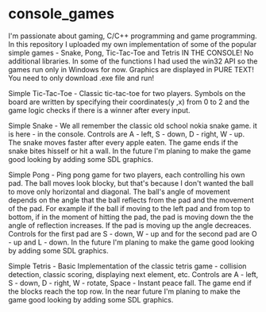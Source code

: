 # console_games
I'm passionate about gaming, C/C++ programming and game programming. In this repository I uploaded my own implementation of some of the popular simple games - Snake, Pong, Tic-Tac-Toe and Tetris IN THE CONSOLE! No additional libraries. In some of the functions I had used the win32 API so the games run only in Windows for now. Graphics are displayed in PURE TEXT! You need to only download .exe file and run!

Simple Tic-Tac-Toe - Classic tic-tac-toe for two players. Symbols on the board are written by specifying their coordinates(y ,x)  from 0 to 2 and the game logic checks if there is a winner after every input.

Simple Snake - We all remember the classic old school nokia snake game. it is here - in the console. Controls are A - left, S - down, D - right, W - up. The snake moves faster after every apple eaten. The game ends if the snake bites hisself or hit a wall. In the future I'm planing to make the game good looking by adding some SDL graphics.

Simple Pong - Ping pong game for two players, each controlling his own pad. The ball moves look blocky, but that's because I don't wanted the ball to move only horizontal and diagonal. The ball's angle of movement depends on the angle that the ball reflects from the pad and the movement of the pad. For example if the ball if moving to the left pad and from top to bottom, if in the moment of hitting the pad, the pad is moving down the the angle of reflection increases. If the pad is moving up the angle decreaces.  Controls for the first pad are S - down, W - up and for the second pad are O - up and L - down. In the future I'm planing to make the game good looking by adding some SDL graphics.

Simple Tetris - Basic Implementation of the classic tetris game - collision detection, classic scoring, displaying next element, etc. Controls are A - left, S - down, D - right, W - rotate, Space - Instant peace fall. The game end if the blocks reach the top row. In the near future I'm planing to make the game good looking by adding some SDL graphics.
